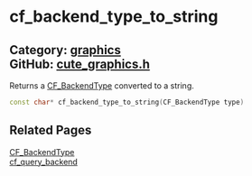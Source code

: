 [](../header.md ':include')

# cf_backend_type_to_string

Category: [graphics](https://github.com/RandyGaul/cute_framework/blob/master/docs/api_reference?id=graphics)  
GitHub: [cute_graphics.h](https://github.com/RandyGaul/cute_framework/blob/master/include/cute_graphics.h)  
---

Returns a [CF_BackendType](https://github.com/RandyGaul/cute_framework/blob/master/docs/graphics/cf_backendtype.md) converted to a string.

```cpp
const char* cf_backend_type_to_string(CF_BackendType type)
```

## Related Pages

[CF_BackendType](https://github.com/RandyGaul/cute_framework/blob/master/docs/graphics/cf_backendtype.md)  
[cf_query_backend](https://github.com/RandyGaul/cute_framework/blob/master/docs/graphics/cf_query_backend.md)  
